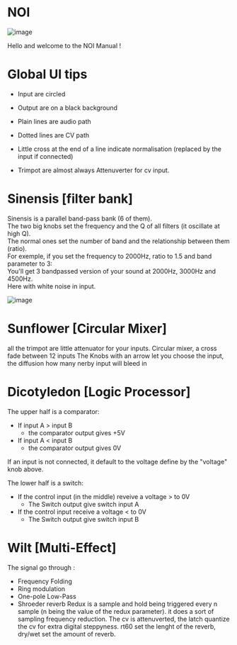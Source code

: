 # NOI
![image](https://user-images.githubusercontent.com/117636251/212931347-b2e9488a-155e-402e-83d6-5c625266b8df.png)

Hello and welcome to the NOI Manual !

# Global UI tips
- Input are circled

- Output are on a black background

- Plain lines are audio path

- Dotted lines are CV path

- Little cross at the end of a line indicate normalisation (replaced by the input if connected)

- Trimpot are almost always Attenuverter for cv input.

# Sinensis [filter bank]

Sinensis is a parallel band-pass bank (6 of them).<br>
The two big knobs set the frequency and the Q of all filters (it oscillate at high Q).<br>
The normal ones set the number of band and the relationship between them (ratio).<br>
For exemple, if you set the frequency to 2000Hz, ratio to 1.5 and band parameter to 3:<br>
You'll get 3 bandpassed version of your sound at 2000Hz, 3000Hz and 4500Hz.<br>
Here with white noise in input.<br>

![image](https://user-images.githubusercontent.com/117636251/212921153-b8240dd6-806a-485d-9e3d-f4fb1ce3b8fb.png)


# Sunflower [Circular Mixer]

all the trimpot are little attenuator for your inputs. 
Circular mixer, a cross fade between 12 inputs
The Knobs with an arrow let you choose the input, the diffusion how many nerby input will bleed in


# Dicotyledon [Logic Processor]
The upper half is a comparator: <br>
- If input A > input B
  - the comparator output gives +5V
- If input A < input B
  - the comparator output gives 0V
  
If an input is not connected, it default to the voltage define by the "voltage" knob above.
<br>

The lower half is a switch:<br>
- If the control input (in the middle) reveive a voltage > to 0V <br>
  - The Switch output give switch input A <br>
- If the control input receive a voltage < to 0V <br>
  - The Switch output give switch input B


# Wilt [Multi-Effect]
The signal go through :
- Frequency Folding
- Ring modulation 
- One-pole Low-Pass
- Shroeder reverb
Redux is a sample and hold being triggered every n sample (n being the value of the redux parameter).
it does a sort of sampling frequency reduction. 
The cv is attenuverted, the latch quantize the cv for extra digital steppyness.
rt60 set the lenght of the reverb, dry/wet set the amount of reverb.
